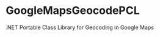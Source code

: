 GoogleMapsGeocodePCL
====================

.NET Portable Class Library for Geocoding in Google Maps
